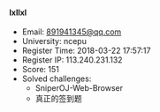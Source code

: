 #### lxllxl  

* Email: 891941345@qq.com  
* University: ncepu  
* Register Time: 2018-03-22 17:57:17  
* Register IP: 113.240.231.132  
* Score: 151  
* Solved challenges: 
  * SniperOJ-Web-Browser  
  * 真正的签到题  

